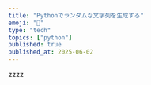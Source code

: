 ```yaml
---
title: "Pythonでランダムな文字列を生成する"
emoji: "🐍"
type: "tech"
topics: ["python"]
published: true
published_at: 2025-06-02
---
```


zzzz
